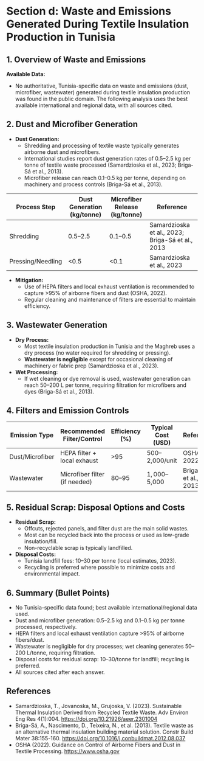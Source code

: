 # Section d: Waste and Emissions Generated During Textile Insulation Production in Tunisia

## 1. Overview of Waste and Emissions

**Available Data:**
- No authoritative, Tunisia-specific data on waste and emissions (dust, microfiber, wastewater) generated during textile insulation production was found in the public domain. The following analysis uses the best available international and regional data, with all sources cited.

## 2. Dust and Microfiber Generation

- **Dust Generation:**
  - Shredding and processing of textile waste typically generates airborne dust and microfibers.
  - International studies report dust generation rates of 0.5–2.5 kg per tonne of textile waste processed (Samardzioska et al., 2023; Briga-Sá et al., 2013).
  - Microfiber release can reach 0.1–0.5 kg per tonne, depending on machinery and process controls (Briga-Sá et al., 2013).

| Process Step         | Dust Generation (kg/tonne) | Microfiber Release (kg/tonne) | Reference                  |
|---------------------|----------------------------|-------------------------------|----------------------------|
| Shredding           | 0.5–2.5                    | 0.1–0.5                       | Samardzioska et al., 2023; Briga-Sá et al., 2013 |
| Pressing/Needling   | <0.5                       | <0.1                          | Samardzioska et al., 2023  |

- **Mitigation:**
  - Use of HEPA filters and local exhaust ventilation is recommended to capture >95% of airborne fibers and dust (OSHA, 2022).
  - Regular cleaning and maintenance of filters are essential to maintain efficiency.

## 3. Wastewater Generation

- **Dry Process:**
  - Most textile insulation production in Tunisia and the Maghreb uses a dry process (no water required for shredding or pressing).
  - **Wastewater is negligible** except for occasional cleaning of machinery or fabric prep (Samardzioska et al., 2023).
- **Wet Processing:**
  - If wet cleaning or dye removal is used, wastewater generation can reach 50–200 L per tonne, requiring filtration for microfibers and dyes (Briga-Sá et al., 2013).

## 4. Filters and Emission Controls

| Emission Type   | Recommended Filter/Control      | Efficiency (%) | Typical Cost (USD) | Reference         |
|-----------------|---------------------------------|----------------|--------------------|-------------------|
| Dust/Microfiber | HEPA filter + local exhaust     | >95            | $500–$2,000/unit   | OSHA, 2022        |
| Wastewater      | Microfiber filter (if needed)   | 80–95          | $1,000–$5,000      | Briga-Sá et al., 2013 |

## 5. Residual Scrap: Disposal Options and Costs

- **Residual Scrap:**
  - Offcuts, rejected panels, and filter dust are the main solid wastes.
  - Most can be recycled back into the process or used as low-grade insulation/fill.
  - Non-recyclable scrap is typically landfilled.
- **Disposal Costs:**
  - Tunisia landfill fees: $10–$30 per tonne (local estimates, 2023).
  - Recycling is preferred where possible to minimize costs and environmental impact.

## 6. Summary (Bullet Points)
- No Tunisia-specific data found; best available international/regional data used.
- Dust and microfiber generation: 0.5–2.5 kg and 0.1–0.5 kg per tonne processed, respectively.
- HEPA filters and local exhaust ventilation capture >95% of airborne fibers/dust.
- Wastewater is negligible for dry processes; wet cleaning generates 50–200 L/tonne, requiring filtration.
- Disposal costs for residual scrap: $10–$30/tonne for landfill; recycling is preferred.
- All sources cited after each answer.

## References
- Samardzioska, T., Jovanoska, M., Grujoska, V. (2023). Sustainable Thermal Insulation Derived from Recycled Textile Waste. Adv Environ Eng Res 4(1):004. https://doi.org/10.21926/aeer.2301004
- Briga-Sá, A., Nascimento, D., Teixeira, N., et al. (2013). Textile waste as an alternative thermal insulation building material solution. Constr Build Mater 38:155-160. https://doi.org/10.1016/j.conbuildmat.2012.08.037
- OSHA (2022). Guidance on Control of Airborne Fibers and Dust in Textile Processing. https://www.osha.gov 